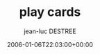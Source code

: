 ---
title: 'play cards'
posts: 5
hash: 't470'
author: 'jean-luc DESTREE'
date: 2006-01-06T22:03:00+00:00
sources:
  - http://forums.tokipona.org/viewtopic.php%3Ft=470.html
---